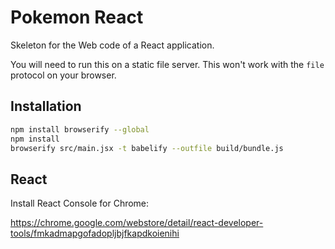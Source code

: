 Pokemon React
=============

Skeleton for the Web code of a React application.

You will need to run this on a static file server.
This won't work with the `file` protocol on your browser.


## Installation

```bash
npm install browserify --global
npm install
browserify src/main.jsx -t babelify --outfile build/bundle.js
```
## React

Install React Console for Chrome:

https://chrome.google.com/webstore/detail/react-developer-tools/fmkadmapgofadopljbjfkapdkoienihi
